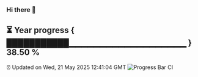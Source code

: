 ### Hi there 👋
⏳ Year progress { ███████████▁▁▁▁▁▁▁▁▁▁▁▁▁▁▁▁▁▁▁ } 38.50 %
---
⏰ Updated on Wed, 21 May 2025 12:41:04 GMT
![Progress Bar CI](https://github.com/liununu/liununu/workflows/Progress%20Bar%20CI/badge.svg)
